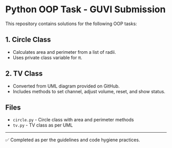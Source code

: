 # Python OOP Task - GUVI Submission

This repository contains solutions for the following OOP tasks:

## 1. Circle Class
- Calculates area and perimeter from a list of radii.
- Uses private class variable for π.

## 2. TV Class
- Converted from UML diagram provided on GitHub.
- Includes methods to set channel, adjust volume, reset, and show status.

## Files
- `circle.py` - Circle class with area and perimeter methods
- `tv.py` - TV class as per UML

---

✅ Completed as per the guidelines and code hygiene practices.
